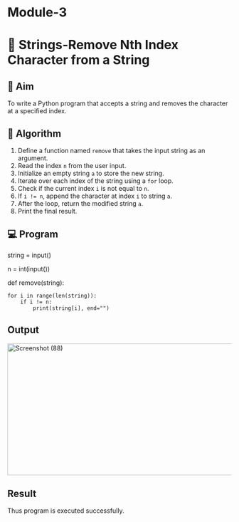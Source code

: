 # Module-3
# 🧹 Strings-Remove Nth Index Character from a String

## 🎯 Aim
To write a Python program that accepts a string and removes the character at a specified index.

## 🧠 Algorithm
1. Define a function named `remove` that takes the input string as an argument.
2. Read the index `n` from the user input.
3. Initialize an empty string `a` to store the new string.
4. Iterate over each index of the string using a `for` loop.
5. Check if the current index `i` is not equal to `n`.
6. If `i != n`, append the character at index `i` to string `a`.
7. After the loop, return the modified string `a`.
8. Print the final result.

## 💻 Program
string = input()

n = int(input())

def remove(string):

    for i in range(len(string)):
        if i != n:
            print(string[i], end="")


## Output

<img width="878" height="296" alt="Screenshot (88)" src="https://github.com/user-attachments/assets/191fb26a-3055-4084-84c8-c96a65fb1958" />

## Result
Thus program is executed successfully.
